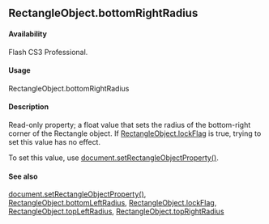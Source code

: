 ## RectangleObject.bottomRightRadius

#### Availability

Flash CS3 Professional.

#### Usage

RectangleObject.bottomRightRadius

#### Description

Read-only property; a float value that sets the radius of the bottom-right corner of the Rectangle object. If
[RectangleObject.lockFlag](../Rectangle_object/RectangleObjec2.md) is true, trying to set this value has no effect.
 
To set this value, use [document.setRectangleObjectProperty()](../Document_object/docu9643.md).

#### See also

[document.setRectangleObjectProperty()](../Document_object/docu9643.md), [RectangleObject.bottomLeftRadius](../Rectangle_object/RectangleObject.md), [RectangleObject.lockFlag](../Rectangle_object/RectangleObjec2.md), [RectangleObject.topLeftRadius](../Rectangle_object/RectangleObjec3.md), [RectangleObject.topRightRadius](../Rectangle_object/RectangleObjec4.md)

<span id="RectangleObject.lockFlag" class="anchor"></span>
